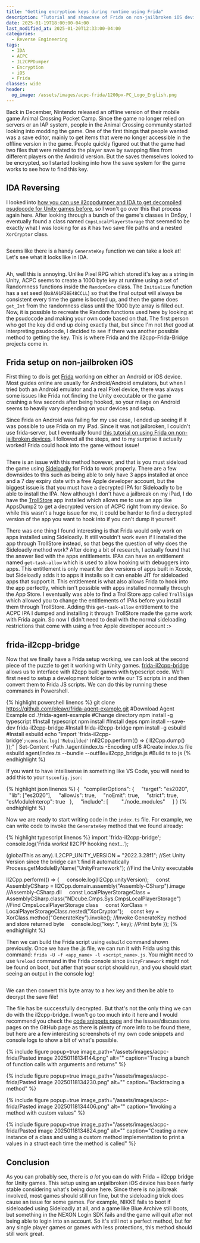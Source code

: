```yaml
---
title: "Getting encryption keys during runtime using Frida"
description: "Tutorial and showcase of Frida on non-jailbroken iOS devices"
date: 2025-01-19T18:00:00-04:00
last_modified_at: 2025-01-20T12:33:00-04:00
categories:
  - Reverse Engineering
tags:
  - IDA
  - ACPC
  - IL2CPPDumper
  - Encryption
  - iOS
  - Frida
classes: wide
header:
  og_image: /assets/images/acpc-frida/1200px-PC_Logo_English.png
---
```


Back in December, Nintendo released an offline version of their mobile game Animal Crossing Pocket Camp. Since the game no longer relied on servers or an IAP system, people in the Animal Crossing community started looking into modding the game. One of the first things that people wanted was a save editor, mainly to get items that were no longer accessible in the offline version in the game.
People quickly figured out that the game had two files that were related to the player save by swapping files from different players on the Android version. But the saves themselves looked to be encrypted, so I started looking into how the save system for the game works to see how to find this key.

## IDA Reversing

I looked into [how you can use il2cppdumper and IDA to get decompiled psudocode for Unity games before](https://maren0000.github.io/website/reverse%20engineering/Breaking-DRPG/), so I won't go over this that process again here. After looking through a bunch of the game's classes in DnSpy, I eventually found a class named `CmpsLocalPlayerStorage` that seemed to be exactly what I was looking for as it has two save file paths and a nested `XorCryptor` class.

<img src="{{ site.url }}{{ site.baseurl }}/assets/images/acpc-frida/Pasted image 20250117143112.png" alt="">

Seems like there is a handy `GenerateKey` function we can take a look at! Let's see what it looks like in IDA.

<img src="{{ site.url }}{{ site.baseurl }}/assets/images/acpc-frida/Pasted image 20250117144204.png" alt="">

Ah, well this is annoying. Unlike Pixel RPG which stored it's key as a string in Unity, ACPC seems to create a 1000 byte key at runtime using a set of Randomness functions inside the `RandomCore` class. The `Initialize` function has a set seed (`0x8A91F2BE48CCLL`) so that the final output will always be consistent every time the game is booted up, and then the game does `get_Int` from the randomness class until the 1000 byte array is filled out.
Now, it is possible to recreate the Random functions used here by looking at the psudocode and making your own code based on that. The first person who got the key did end up doing exactly that, but since I'm not *that* good at interpreting psudocode, I decided to see if there was another possible method to getting the key. This is where Frida and the il2cpp-Frida-Bridge projects come in.

## Frida setup on non-jailbroken iOS

First thing to do is get [Frida](https://frida.re/) working on either an Android or iOS device. Most guides online are usually for Android/Android emulators, but when I tried both an Android emulator and a real Pixel device, there was always some issues like Frida not finding the Unity executable or the game crashing a few seconds after being hooked, so your milage on Android seems to heavily vary depending on your devices and setup.

Since Frida on Android was failing for my use case, I ended up seeing if it was possible to use Frida on my iPad. Since it was not jailbroken, I couldn't use frida-server, but I eventually found [this tutorial on using Frida on non-jailbroken devices](https://infosecwriteups.com/unlocking-potential-exploring-frida-objection-on-non-jailbroken-devices-without-application-ed0367a84f07). I followed all the steps, and to my surprise it actually worked! Frida could hook into the game without issue!

<img src="{{ site.url }}{{ site.baseurl }}/assets/images/acpc-frida/Pasted image 20250119171502.png" alt="">

There is an issue with this method however, and that is you must sideload the game using [Sideloadly](https://sideloadly.io/) for Frida to work properly. There are a few downsides to this such as being able to only have 3 apps installed at once and a 7 day expiry date with a free Apple developer account, but the biggest issue is that you must have a decrypted IPA for Sideloadly to be able to install the IPA. Now although I don't have a jailbreak on my iPad, I do have the [TrollStore](https://ios.cfw.guide/installing-trollstore/) app installed which allows me to use an app like AppsDump2 to get a decrypted version of ACPC right from my device. So while this wasn't a huge issue for me, it could be harder to find a decrypted version of the app you want to hook into if you can't dump it yourself.

There was one thing I found interesting is that Frida would only work on apps installed using Sideloadly. It still wouldn't work even if I installed the app through TrollStore instead, so that begs the question of why does the Sideloadly method work? After doing a bit of research, I actually found that the answer lied with the apps entitlements. IPAs can have an entitlement named `get-task-allow` which is used to allow hooking with debuggers into apps. This entitlement is only meant for dev versions of apps built in Xcode, but Sideloadly adds it to apps it installs so it can enable JIT for sideloaded apps that support it. This entitlement is what also allows Frida to hook into the app perfectly, which isn't possible with apps installed normally through the App Store.
I eventually was able to find a TrollStore app called `TrollSign` which allowed you to change the entitlements of IPAs before you install them through TrollStore. Adding this `get-task-allow` entitlement to the ACPC IPA I dumped and installing it through TrollStore made the game work with Frida again. So now I didn't need to deal with the normal sideloading restrictions that come with using a free Apple developer account :>

## frida-il2cpp-bridge

Now that we finally have a Frida setup working, we can look at the second piece of the puzzle to get it working with Unity games. [frida-il2cpp-bridge](https://github.com/vfsfitvnm/frida-il2cpp-bridge) allows us to interface with il2cpp built games with typescript code. We'll first need to setup a development folder to write our TS scripts in and then convert them to Frida JS scripts. We can do this by running these commands in Powershell.

{% highlight powershell linenos %}
git clone https://github.com/oleavr/frida-agent-example.git #Download Agent Example
cd .\frida-agent-example #Change directory
npm install -g typescript #Install typescript
npm install #Install deps
npm install --save-dev frida-il2cpp-bridge #Install frida-il2cpp-bridge
npm install -g esbuild #Install esbuild
echo "import 'frida-il2cpp-bridge';`nconsole.log('Rebuilded')`nIl2Cpp.perform(() => { Il2Cpp.dump() });" | Set-Content -Path .\agent\index.ts -Encoding utf8 #Create index.ts file
esbuild agent/index.ts --bundle --outfile=il2cpp_bridge.js #Build ts to js
{% endhighlight %}

If you want to have intellisense in something like VS Code, you will need to add this to your `tsconfig.json`:

{% highlight json linenos %}
{
  "compilerOptions": {
    "target": "es2020",
    "lib": ["es2020"],
    "allowJs": true,
    "noEmit": true,
    "strict": true,
    "esModuleInterop": true
  },
    "include": [
        "./node_modules"
    ]
}
{% endhighlight %}

Now we are ready to start writing code in the `index.ts` file. For example, we can write code to invoke the `GenerateKey` method that we found already:

{% highlight typescript linenos %}
import 'frida-il2cpp-bridge';
console.log('Frida works! Il2CPP hooking next...');

(globalThis as any).IL2CPP_UNITY_VERSION = "2022.3.28f1"; //Set Unity Version since the bridge can't find it automatically
Process.getModuleByName("UnityFramework"); //Find the Unity executable

Il2Cpp.perform(() => {
    console.log(Il2Cpp.unityVersion);
    const AssemblyCSharp = Il2Cpp.domain.assembly("Assembly-CSharp").image //Assembly-CSharp.dll
    const LocalPlayerStorageClass = AssemblyCSharp.class("NDcube.Cmps.Sys.CmpsLocalPlayerStorage") //Find CmpsLocalPlayerStorage class
    const XorClass = LocalPlayerStorageClass.nested("XorCryptor");
    const key = XorClass.method("GenerateKey").invoke(); //Invoke GenerateKey method and store returned byte
    console.log("key: ", key); //Print byte
});
{% endhighlight %}

Then we can build the Frida script using `esbuild` command shown previously. Once we have the .js file, we can run it with Frida using this command: `frida -U -f <app_name> -l <script_name>.js`. You might need to use `%reload` command in the Frida console since `UnityFramework` might not be found on boot, but after that your script should run, and you should start seeing an output in the console log!

<img src="{{ site.url }}{{ site.baseurl }}/assets/images/acpc-frida/Pasted image 20250118125712.png" alt="">

We can then convert this byte array to a hex key and then be able to decrypt the save file!
<img src="{{ site.url }}{{ site.baseurl }}/assets/images/acpc-frida/Pasted image 20250118130201.png" alt="">
<img src="{{ site.url }}{{ site.baseurl }}/assets/images/acpc-frida/Pasted image 20250118130648.png" alt="">

The file has be successfully decrypted. But that's not the only thing we can do with the il2cpp-bridge. I won't go too much into it here and I would recommend you check the [code snippets page](https://github.com/vfsfitvnm/frida-il2cpp-bridge/wiki/Snippets) and the issues/discussions pages on the GitHub page as there is plenty of more info to be found there, but here are a few interesting screenshots of my own code snippets and console logs to show a bit of what's possible.

{% include figure popup=true image_path="/assets/images/acpc-frida/Pasted image 20250118134144.png" alt="" caption="Tracing a bunch of function calls with arguments and returns" %}

{% include figure popup=true image_path="/assets/images/acpc-frida/Pasted image 20250118134230.png" alt="" caption="Backtracing a method" %}

{% include figure popup=true image_path="/assets/images/acpc-frida/Pasted image 20250118134406.png" alt="" caption="Invoking a method with custom values" %}

{% include figure popup=true image_path="/assets/images/acpc-frida/Pasted image 20250118134824.png" alt="" caption="Creating a new instance of a class and using a custom method implementation to print a values in a struct each time the method is called" %}

## Conclusion

As you can probably see, there is *a lot* you can do with Frida + il2cpp bridge for Unity games. This setup using an unjailbroken iOS device has been fairly stable considering what's being done here. Since there is no jailbreak involved, most games should still run fine, but the sideloading trick does cause an issue for some games. For example, NIKKE fails to boot if sideloaded using Sideloadly at all, and a game like Blue Archive still boots, but something in the NEXON Login SDK fails and the game will quit after not being able to login into an account. So it's still not a perfect method, but for any single player games or games with less protections, this method should still work great.